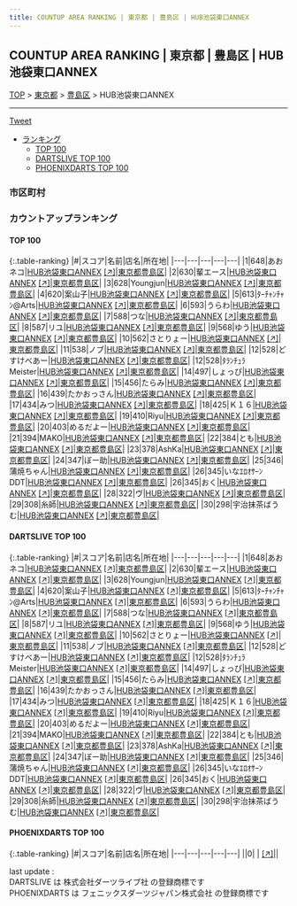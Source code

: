 ```yaml
---
title: COUNTUP AREA RANKING | 東京都 | 豊島区 | HUB池袋東口ANNEX
---
```

## COUNTUP AREA RANKING | 東京都 | 豊島区 | HUB池袋東口ANNEX

[TOP](/darts/rank/) > [東京都](/darts/rank/東京都/) > [豊島区](/darts/rank/東京都/豊島区/) > HUB池袋東口ANNEX

___

<a href="https://twitter.com/share?ref_src=twsrc%5Etfw" data-text="COUNTUP AREA RANKING | 東京都豊島区HUB池袋東口ANNEX" class="twitter-share-button" data-hashtags="DARTSLIVE,PHOENIXDARTS,darts,ダーツ" data-show-count="false">Tweet</a>

* [ランキング](#カウントアップランキング)
    * [TOP 100](#top-100)
    * [DARTSLIVE TOP 100](#dartslive-top-100)
    * [PHOENIXDARTS TOP 100](#phoenixdarts-top-100)

### 市区町村

<ul>

</ul>

### カウントアップランキング

#### TOP 100



{:.table-ranking}
|#|スコア|名前|店名|所在地|
|---|---|---|---|---|
|1|648|<span class="rank-name-dl">あおネコ</span>|<a href="/darts/rank/shops/e86e9462f9125aab790ab824ce8730e5.html">HUB池袋東口ANNEX</a> <a href="https://search.dartslive.com/jp/shop/e86e9462f9125aab790ab824ce8730e5">[↗]</a>|<a href="/darts/rank/東京都/豊島区">東京都豊島区</a>|
|2|630|<span class="rank-name-dl">輩エース</span>|<a href="/darts/rank/shops/e86e9462f9125aab790ab824ce8730e5.html">HUB池袋東口ANNEX</a> <a href="https://search.dartslive.com/jp/shop/e86e9462f9125aab790ab824ce8730e5">[↗]</a>|<a href="/darts/rank/東京都/豊島区">東京都豊島区</a>|
|3|628|<span class="rank-name-dl">Youngjun</span>|<a href="/darts/rank/shops/e86e9462f9125aab790ab824ce8730e5.html">HUB池袋東口ANNEX</a> <a href="https://search.dartslive.com/jp/shop/e86e9462f9125aab790ab824ce8730e5">[↗]</a>|<a href="/darts/rank/東京都/豊島区">東京都豊島区</a>|
|4|620|<span class="rank-name-dl">案山子</span>|<a href="/darts/rank/shops/e86e9462f9125aab790ab824ce8730e5.html">HUB池袋東口ANNEX</a> <a href="https://search.dartslive.com/jp/shop/e86e9462f9125aab790ab824ce8730e5">[↗]</a>|<a href="/darts/rank/東京都/豊島区">東京都豊島区</a>|
|5|613|<span class="rank-name-dl">ﾀｰﾁｬﾝﾁｬﾝ@Arts</span>|<a href="/darts/rank/shops/e86e9462f9125aab790ab824ce8730e5.html">HUB池袋東口ANNEX</a> <a href="https://search.dartslive.com/jp/shop/e86e9462f9125aab790ab824ce8730e5">[↗]</a>|<a href="/darts/rank/東京都/豊島区">東京都豊島区</a>|
|6|593|<span class="rank-name-dl">うらわ</span>|<a href="/darts/rank/shops/e86e9462f9125aab790ab824ce8730e5.html">HUB池袋東口ANNEX</a> <a href="https://search.dartslive.com/jp/shop/e86e9462f9125aab790ab824ce8730e5">[↗]</a>|<a href="/darts/rank/東京都/豊島区">東京都豊島区</a>|
|7|588|<span class="rank-name-dl">つな</span>|<a href="/darts/rank/shops/e86e9462f9125aab790ab824ce8730e5.html">HUB池袋東口ANNEX</a> <a href="https://search.dartslive.com/jp/shop/e86e9462f9125aab790ab824ce8730e5">[↗]</a>|<a href="/darts/rank/東京都/豊島区">東京都豊島区</a>|
|8|587|<span class="rank-name-dl">リユ</span>|<a href="/darts/rank/shops/e86e9462f9125aab790ab824ce8730e5.html">HUB池袋東口ANNEX</a> <a href="https://search.dartslive.com/jp/shop/e86e9462f9125aab790ab824ce8730e5">[↗]</a>|<a href="/darts/rank/東京都/豊島区">東京都豊島区</a>|
|9|568|<span class="rank-name-dl">ゆう</span>|<a href="/darts/rank/shops/e86e9462f9125aab790ab824ce8730e5.html">HUB池袋東口ANNEX</a> <a href="https://search.dartslive.com/jp/shop/e86e9462f9125aab790ab824ce8730e5">[↗]</a>|<a href="/darts/rank/東京都/豊島区">東京都豊島区</a>|
|10|562|<span class="rank-name-dl">さとりょー</span>|<a href="/darts/rank/shops/e86e9462f9125aab790ab824ce8730e5.html">HUB池袋東口ANNEX</a> <a href="https://search.dartslive.com/jp/shop/e86e9462f9125aab790ab824ce8730e5">[↗]</a>|<a href="/darts/rank/東京都/豊島区">東京都豊島区</a>|
|11|538|<span class="rank-name-dl">ノブ</span>|<a href="/darts/rank/shops/e86e9462f9125aab790ab824ce8730e5.html">HUB池袋東口ANNEX</a> <a href="https://search.dartslive.com/jp/shop/e86e9462f9125aab790ab824ce8730e5">[↗]</a>|<a href="/darts/rank/東京都/豊島区">東京都豊島区</a>|
|12|528|<span class="rank-name-dl">どすけべあー</span>|<a href="/darts/rank/shops/e86e9462f9125aab790ab824ce8730e5.html">HUB池袋東口ANNEX</a> <a href="https://search.dartslive.com/jp/shop/e86e9462f9125aab790ab824ce8730e5">[↗]</a>|<a href="/darts/rank/東京都/豊島区">東京都豊島区</a>|
|12|528|<span class="rank-name-dl">ﾀﾗﾝﾁｭﾗMeister</span>|<a href="/darts/rank/shops/e86e9462f9125aab790ab824ce8730e5.html">HUB池袋東口ANNEX</a> <a href="https://search.dartslive.com/jp/shop/e86e9462f9125aab790ab824ce8730e5">[↗]</a>|<a href="/darts/rank/東京都/豊島区">東京都豊島区</a>|
|14|497|<span class="rank-name-dl">しょっぴ</span>|<a href="/darts/rank/shops/e86e9462f9125aab790ab824ce8730e5.html">HUB池袋東口ANNEX</a> <a href="https://search.dartslive.com/jp/shop/e86e9462f9125aab790ab824ce8730e5">[↗]</a>|<a href="/darts/rank/東京都/豊島区">東京都豊島区</a>|
|15|456|<span class="rank-name-dl">たらみ</span>|<a href="/darts/rank/shops/e86e9462f9125aab790ab824ce8730e5.html">HUB池袋東口ANNEX</a> <a href="https://search.dartslive.com/jp/shop/e86e9462f9125aab790ab824ce8730e5">[↗]</a>|<a href="/darts/rank/東京都/豊島区">東京都豊島区</a>|
|16|439|<span class="rank-name-dl">たかおっさん</span>|<a href="/darts/rank/shops/e86e9462f9125aab790ab824ce8730e5.html">HUB池袋東口ANNEX</a> <a href="https://search.dartslive.com/jp/shop/e86e9462f9125aab790ab824ce8730e5">[↗]</a>|<a href="/darts/rank/東京都/豊島区">東京都豊島区</a>|
|17|434|<span class="rank-name-dl">みつ</span>|<a href="/darts/rank/shops/e86e9462f9125aab790ab824ce8730e5.html">HUB池袋東口ANNEX</a> <a href="https://search.dartslive.com/jp/shop/e86e9462f9125aab790ab824ce8730e5">[↗]</a>|<a href="/darts/rank/東京都/豊島区">東京都豊島区</a>|
|18|425|<span class="rank-name-dl">Ｋ１６</span>|<a href="/darts/rank/shops/e86e9462f9125aab790ab824ce8730e5.html">HUB池袋東口ANNEX</a> <a href="https://search.dartslive.com/jp/shop/e86e9462f9125aab790ab824ce8730e5">[↗]</a>|<a href="/darts/rank/東京都/豊島区">東京都豊島区</a>|
|19|410|<span class="rank-name-dl">Riyu</span>|<a href="/darts/rank/shops/e86e9462f9125aab790ab824ce8730e5.html">HUB池袋東口ANNEX</a> <a href="https://search.dartslive.com/jp/shop/e86e9462f9125aab790ab824ce8730e5">[↗]</a>|<a href="/darts/rank/東京都/豊島区">東京都豊島区</a>|
|20|403|<span class="rank-name-dl">めるだよー</span>|<a href="/darts/rank/shops/e86e9462f9125aab790ab824ce8730e5.html">HUB池袋東口ANNEX</a> <a href="https://search.dartslive.com/jp/shop/e86e9462f9125aab790ab824ce8730e5">[↗]</a>|<a href="/darts/rank/東京都/豊島区">東京都豊島区</a>|
|21|394|<span class="rank-name-dl">MAKO</span>|<a href="/darts/rank/shops/e86e9462f9125aab790ab824ce8730e5.html">HUB池袋東口ANNEX</a> <a href="https://search.dartslive.com/jp/shop/e86e9462f9125aab790ab824ce8730e5">[↗]</a>|<a href="/darts/rank/東京都/豊島区">東京都豊島区</a>|
|22|384|<span class="rank-name-dl">とも</span>|<a href="/darts/rank/shops/e86e9462f9125aab790ab824ce8730e5.html">HUB池袋東口ANNEX</a> <a href="https://search.dartslive.com/jp/shop/e86e9462f9125aab790ab824ce8730e5">[↗]</a>|<a href="/darts/rank/東京都/豊島区">東京都豊島区</a>|
|23|378|<span class="rank-name-dl">AshKa</span>|<a href="/darts/rank/shops/e86e9462f9125aab790ab824ce8730e5.html">HUB池袋東口ANNEX</a> <a href="https://search.dartslive.com/jp/shop/e86e9462f9125aab790ab824ce8730e5">[↗]</a>|<a href="/darts/rank/東京都/豊島区">東京都豊島区</a>|
|24|347|<span class="rank-name-dl">ぼー助</span>|<a href="/darts/rank/shops/e86e9462f9125aab790ab824ce8730e5.html">HUB池袋東口ANNEX</a> <a href="https://search.dartslive.com/jp/shop/e86e9462f9125aab790ab824ce8730e5">[↗]</a>|<a href="/darts/rank/東京都/豊島区">東京都豊島区</a>|
|25|346|<span class="rank-name-dl">蒲焼ちゃん</span>|<a href="/darts/rank/shops/e86e9462f9125aab790ab824ce8730e5.html">HUB池袋東口ANNEX</a> <a href="https://search.dartslive.com/jp/shop/e86e9462f9125aab790ab824ce8730e5">[↗]</a>|<a href="/darts/rank/東京都/豊島区">東京都豊島区</a>|
|26|345|<span class="rank-name-dl">いなｴﾛｵｻｰﾝDDT</span>|<a href="/darts/rank/shops/e86e9462f9125aab790ab824ce8730e5.html">HUB池袋東口ANNEX</a> <a href="https://search.dartslive.com/jp/shop/e86e9462f9125aab790ab824ce8730e5">[↗]</a>|<a href="/darts/rank/東京都/豊島区">東京都豊島区</a>|
|26|345|<span class="rank-name-dl">おく</span>|<a href="/darts/rank/shops/e86e9462f9125aab790ab824ce8730e5.html">HUB池袋東口ANNEX</a> <a href="https://search.dartslive.com/jp/shop/e86e9462f9125aab790ab824ce8730e5">[↗]</a>|<a href="/darts/rank/東京都/豊島区">東京都豊島区</a>|
|28|322|<span class="rank-name-dl">ヴ</span>|<a href="/darts/rank/shops/e86e9462f9125aab790ab824ce8730e5.html">HUB池袋東口ANNEX</a> <a href="https://search.dartslive.com/jp/shop/e86e9462f9125aab790ab824ce8730e5">[↗]</a>|<a href="/darts/rank/東京都/豊島区">東京都豊島区</a>|
|29|308|<span class="rank-name-dl">糸師</span>|<a href="/darts/rank/shops/e86e9462f9125aab790ab824ce8730e5.html">HUB池袋東口ANNEX</a> <a href="https://search.dartslive.com/jp/shop/e86e9462f9125aab790ab824ce8730e5">[↗]</a>|<a href="/darts/rank/東京都/豊島区">東京都豊島区</a>|
|30|298|<span class="rank-name-dl">宇治抹茶ばうむ</span>|<a href="/darts/rank/shops/e86e9462f9125aab790ab824ce8730e5.html">HUB池袋東口ANNEX</a> <a href="https://search.dartslive.com/jp/shop/e86e9462f9125aab790ab824ce8730e5">[↗]</a>|<a href="/darts/rank/東京都/豊島区">東京都豊島区</a>|


#### DARTSLIVE TOP 100



{:.table-ranking}
|#|スコア|名前|店名|所在地|
|---|---|---|---|---|
|1|648|<span class="rank-name-dl">あおネコ</span>|<a href="/darts/rank/shops/e86e9462f9125aab790ab824ce8730e5.html">HUB池袋東口ANNEX</a> <a href="https://search.dartslive.com/jp/shop/e86e9462f9125aab790ab824ce8730e5">[↗]</a>|<a href="/darts/rank/東京都/豊島区">東京都豊島区</a>|
|2|630|<span class="rank-name-dl">輩エース</span>|<a href="/darts/rank/shops/e86e9462f9125aab790ab824ce8730e5.html">HUB池袋東口ANNEX</a> <a href="https://search.dartslive.com/jp/shop/e86e9462f9125aab790ab824ce8730e5">[↗]</a>|<a href="/darts/rank/東京都/豊島区">東京都豊島区</a>|
|3|628|<span class="rank-name-dl">Youngjun</span>|<a href="/darts/rank/shops/e86e9462f9125aab790ab824ce8730e5.html">HUB池袋東口ANNEX</a> <a href="https://search.dartslive.com/jp/shop/e86e9462f9125aab790ab824ce8730e5">[↗]</a>|<a href="/darts/rank/東京都/豊島区">東京都豊島区</a>|
|4|620|<span class="rank-name-dl">案山子</span>|<a href="/darts/rank/shops/e86e9462f9125aab790ab824ce8730e5.html">HUB池袋東口ANNEX</a> <a href="https://search.dartslive.com/jp/shop/e86e9462f9125aab790ab824ce8730e5">[↗]</a>|<a href="/darts/rank/東京都/豊島区">東京都豊島区</a>|
|5|613|<span class="rank-name-dl">ﾀｰﾁｬﾝﾁｬﾝ@Arts</span>|<a href="/darts/rank/shops/e86e9462f9125aab790ab824ce8730e5.html">HUB池袋東口ANNEX</a> <a href="https://search.dartslive.com/jp/shop/e86e9462f9125aab790ab824ce8730e5">[↗]</a>|<a href="/darts/rank/東京都/豊島区">東京都豊島区</a>|
|6|593|<span class="rank-name-dl">うらわ</span>|<a href="/darts/rank/shops/e86e9462f9125aab790ab824ce8730e5.html">HUB池袋東口ANNEX</a> <a href="https://search.dartslive.com/jp/shop/e86e9462f9125aab790ab824ce8730e5">[↗]</a>|<a href="/darts/rank/東京都/豊島区">東京都豊島区</a>|
|7|588|<span class="rank-name-dl">つな</span>|<a href="/darts/rank/shops/e86e9462f9125aab790ab824ce8730e5.html">HUB池袋東口ANNEX</a> <a href="https://search.dartslive.com/jp/shop/e86e9462f9125aab790ab824ce8730e5">[↗]</a>|<a href="/darts/rank/東京都/豊島区">東京都豊島区</a>|
|8|587|<span class="rank-name-dl">リユ</span>|<a href="/darts/rank/shops/e86e9462f9125aab790ab824ce8730e5.html">HUB池袋東口ANNEX</a> <a href="https://search.dartslive.com/jp/shop/e86e9462f9125aab790ab824ce8730e5">[↗]</a>|<a href="/darts/rank/東京都/豊島区">東京都豊島区</a>|
|9|568|<span class="rank-name-dl">ゆう</span>|<a href="/darts/rank/shops/e86e9462f9125aab790ab824ce8730e5.html">HUB池袋東口ANNEX</a> <a href="https://search.dartslive.com/jp/shop/e86e9462f9125aab790ab824ce8730e5">[↗]</a>|<a href="/darts/rank/東京都/豊島区">東京都豊島区</a>|
|10|562|<span class="rank-name-dl">さとりょー</span>|<a href="/darts/rank/shops/e86e9462f9125aab790ab824ce8730e5.html">HUB池袋東口ANNEX</a> <a href="https://search.dartslive.com/jp/shop/e86e9462f9125aab790ab824ce8730e5">[↗]</a>|<a href="/darts/rank/東京都/豊島区">東京都豊島区</a>|
|11|538|<span class="rank-name-dl">ノブ</span>|<a href="/darts/rank/shops/e86e9462f9125aab790ab824ce8730e5.html">HUB池袋東口ANNEX</a> <a href="https://search.dartslive.com/jp/shop/e86e9462f9125aab790ab824ce8730e5">[↗]</a>|<a href="/darts/rank/東京都/豊島区">東京都豊島区</a>|
|12|528|<span class="rank-name-dl">どすけべあー</span>|<a href="/darts/rank/shops/e86e9462f9125aab790ab824ce8730e5.html">HUB池袋東口ANNEX</a> <a href="https://search.dartslive.com/jp/shop/e86e9462f9125aab790ab824ce8730e5">[↗]</a>|<a href="/darts/rank/東京都/豊島区">東京都豊島区</a>|
|12|528|<span class="rank-name-dl">ﾀﾗﾝﾁｭﾗMeister</span>|<a href="/darts/rank/shops/e86e9462f9125aab790ab824ce8730e5.html">HUB池袋東口ANNEX</a> <a href="https://search.dartslive.com/jp/shop/e86e9462f9125aab790ab824ce8730e5">[↗]</a>|<a href="/darts/rank/東京都/豊島区">東京都豊島区</a>|
|14|497|<span class="rank-name-dl">しょっぴ</span>|<a href="/darts/rank/shops/e86e9462f9125aab790ab824ce8730e5.html">HUB池袋東口ANNEX</a> <a href="https://search.dartslive.com/jp/shop/e86e9462f9125aab790ab824ce8730e5">[↗]</a>|<a href="/darts/rank/東京都/豊島区">東京都豊島区</a>|
|15|456|<span class="rank-name-dl">たらみ</span>|<a href="/darts/rank/shops/e86e9462f9125aab790ab824ce8730e5.html">HUB池袋東口ANNEX</a> <a href="https://search.dartslive.com/jp/shop/e86e9462f9125aab790ab824ce8730e5">[↗]</a>|<a href="/darts/rank/東京都/豊島区">東京都豊島区</a>|
|16|439|<span class="rank-name-dl">たかおっさん</span>|<a href="/darts/rank/shops/e86e9462f9125aab790ab824ce8730e5.html">HUB池袋東口ANNEX</a> <a href="https://search.dartslive.com/jp/shop/e86e9462f9125aab790ab824ce8730e5">[↗]</a>|<a href="/darts/rank/東京都/豊島区">東京都豊島区</a>|
|17|434|<span class="rank-name-dl">みつ</span>|<a href="/darts/rank/shops/e86e9462f9125aab790ab824ce8730e5.html">HUB池袋東口ANNEX</a> <a href="https://search.dartslive.com/jp/shop/e86e9462f9125aab790ab824ce8730e5">[↗]</a>|<a href="/darts/rank/東京都/豊島区">東京都豊島区</a>|
|18|425|<span class="rank-name-dl">Ｋ１６</span>|<a href="/darts/rank/shops/e86e9462f9125aab790ab824ce8730e5.html">HUB池袋東口ANNEX</a> <a href="https://search.dartslive.com/jp/shop/e86e9462f9125aab790ab824ce8730e5">[↗]</a>|<a href="/darts/rank/東京都/豊島区">東京都豊島区</a>|
|19|410|<span class="rank-name-dl">Riyu</span>|<a href="/darts/rank/shops/e86e9462f9125aab790ab824ce8730e5.html">HUB池袋東口ANNEX</a> <a href="https://search.dartslive.com/jp/shop/e86e9462f9125aab790ab824ce8730e5">[↗]</a>|<a href="/darts/rank/東京都/豊島区">東京都豊島区</a>|
|20|403|<span class="rank-name-dl">めるだよー</span>|<a href="/darts/rank/shops/e86e9462f9125aab790ab824ce8730e5.html">HUB池袋東口ANNEX</a> <a href="https://search.dartslive.com/jp/shop/e86e9462f9125aab790ab824ce8730e5">[↗]</a>|<a href="/darts/rank/東京都/豊島区">東京都豊島区</a>|
|21|394|<span class="rank-name-dl">MAKO</span>|<a href="/darts/rank/shops/e86e9462f9125aab790ab824ce8730e5.html">HUB池袋東口ANNEX</a> <a href="https://search.dartslive.com/jp/shop/e86e9462f9125aab790ab824ce8730e5">[↗]</a>|<a href="/darts/rank/東京都/豊島区">東京都豊島区</a>|
|22|384|<span class="rank-name-dl">とも</span>|<a href="/darts/rank/shops/e86e9462f9125aab790ab824ce8730e5.html">HUB池袋東口ANNEX</a> <a href="https://search.dartslive.com/jp/shop/e86e9462f9125aab790ab824ce8730e5">[↗]</a>|<a href="/darts/rank/東京都/豊島区">東京都豊島区</a>|
|23|378|<span class="rank-name-dl">AshKa</span>|<a href="/darts/rank/shops/e86e9462f9125aab790ab824ce8730e5.html">HUB池袋東口ANNEX</a> <a href="https://search.dartslive.com/jp/shop/e86e9462f9125aab790ab824ce8730e5">[↗]</a>|<a href="/darts/rank/東京都/豊島区">東京都豊島区</a>|
|24|347|<span class="rank-name-dl">ぼー助</span>|<a href="/darts/rank/shops/e86e9462f9125aab790ab824ce8730e5.html">HUB池袋東口ANNEX</a> <a href="https://search.dartslive.com/jp/shop/e86e9462f9125aab790ab824ce8730e5">[↗]</a>|<a href="/darts/rank/東京都/豊島区">東京都豊島区</a>|
|25|346|<span class="rank-name-dl">蒲焼ちゃん</span>|<a href="/darts/rank/shops/e86e9462f9125aab790ab824ce8730e5.html">HUB池袋東口ANNEX</a> <a href="https://search.dartslive.com/jp/shop/e86e9462f9125aab790ab824ce8730e5">[↗]</a>|<a href="/darts/rank/東京都/豊島区">東京都豊島区</a>|
|26|345|<span class="rank-name-dl">いなｴﾛｵｻｰﾝDDT</span>|<a href="/darts/rank/shops/e86e9462f9125aab790ab824ce8730e5.html">HUB池袋東口ANNEX</a> <a href="https://search.dartslive.com/jp/shop/e86e9462f9125aab790ab824ce8730e5">[↗]</a>|<a href="/darts/rank/東京都/豊島区">東京都豊島区</a>|
|26|345|<span class="rank-name-dl">おく</span>|<a href="/darts/rank/shops/e86e9462f9125aab790ab824ce8730e5.html">HUB池袋東口ANNEX</a> <a href="https://search.dartslive.com/jp/shop/e86e9462f9125aab790ab824ce8730e5">[↗]</a>|<a href="/darts/rank/東京都/豊島区">東京都豊島区</a>|
|28|322|<span class="rank-name-dl">ヴ</span>|<a href="/darts/rank/shops/e86e9462f9125aab790ab824ce8730e5.html">HUB池袋東口ANNEX</a> <a href="https://search.dartslive.com/jp/shop/e86e9462f9125aab790ab824ce8730e5">[↗]</a>|<a href="/darts/rank/東京都/豊島区">東京都豊島区</a>|
|29|308|<span class="rank-name-dl">糸師</span>|<a href="/darts/rank/shops/e86e9462f9125aab790ab824ce8730e5.html">HUB池袋東口ANNEX</a> <a href="https://search.dartslive.com/jp/shop/e86e9462f9125aab790ab824ce8730e5">[↗]</a>|<a href="/darts/rank/東京都/豊島区">東京都豊島区</a>|
|30|298|<span class="rank-name-dl">宇治抹茶ばうむ</span>|<a href="/darts/rank/shops/e86e9462f9125aab790ab824ce8730e5.html">HUB池袋東口ANNEX</a> <a href="https://search.dartslive.com/jp/shop/e86e9462f9125aab790ab824ce8730e5">[↗]</a>|<a href="/darts/rank/東京都/豊島区">東京都豊島区</a>|


#### PHOENIXDARTS TOP 100



{:.table-ranking}
|#|スコア|名前|店名|所在地|
|---|---|---|---|---|
||0|<span class="rank-name-dl"> </span>|<a href="/darts/rank/shops/.html"></a> <a href="">[↗]</a>|<a href="/darts/rank//"></a>|


<div class="footer border-top border-gray-light mt-5 pt-3 text-right text-gray">
    last update : <span style="font-weight: italic" id="foot_last_modified"></span><br />
    DARTSLIVE は 株式会社ダーツライブ社 の登録商標です<br />
    PHOENIXDARTS は フェニックスダーツジャパン株式会社 の登録商標です<br />
</div>

<script src="https://cdnjs.cloudflare.com/ajax/libs/jquery.tablesorter/2.31.3/js/jquery.tablesorter.min.js" integrity="sha512-qzgd5cYSZcosqpzpn7zF2ZId8f/8CHmFKZ8j7mU4OUXTNRd5g+ZHBPsgKEwoqxCtdQvExE5LprwwPAgoicguNg==" crossorigin="anonymous" referrerpolicy="no-referrer"></script>
<link rel="stylesheet" href="https://cdnjs.cloudflare.com/ajax/libs/jquery.tablesorter/2.31.3/css/theme.default.min.css" integrity="sha512-wghhOJkjQX0Lh3NSWvNKeZ0ZpNn+SPVXX1Qyc9OCaogADktxrBiBdKGDoqVUOyhStvMBmJQ8ZdMHiR3wuEq8+w==" crossorigin="anonymous" referrerpolicy="no-referrer" />
<script>
$(function() {
    $(".table-ranking").tablesorter({sortList:[[0, 0]]});
    $("#foot_last_modified").text(formatDate(new Date(document.lastModified), 'yyyy-MM-dd HH:mm:ss'));
});
</script>

<script async src="https://platform.twitter.com/widgets.js" charset="utf-8"></script>